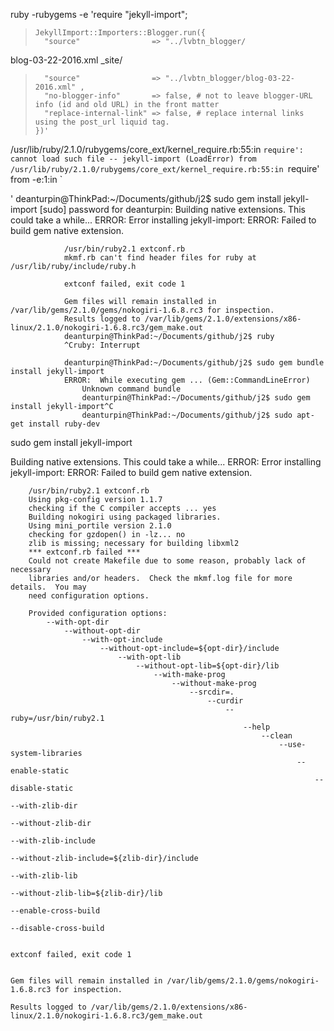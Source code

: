  ruby -rubygems -e 'require "jekyll-import";
 >     JekyllImport::Importers::Blogger.run({
 >       "source"                => "../lvbtn_blogger/
 blog-03-22-2016.xml  _site/               
 >       "source"                => "../lvbtn_blogger/blog-03-22-2016.xml" ,
 >       "no-blogger-info"       => false, # not to leave blogger-URL info (id and old URL) in the front matter
 >       "replace-internal-link" => false, # replace internal links using the post_url liquid tag.
 >     })'
 /usr/lib/ruby/2.1.0/rubygems/core_ext/kernel_require.rb:55:in `require': cannot load such file -- jekyll-import (LoadError)
	from /usr/lib/ruby/2.1.0/rubygems/core_ext/kernel_require.rb:55:in `require'
		from -e:1:in `<main>'
		deanturpin@ThinkPad:~/Documents/github/j2$ sudo gem install jekyll-import
		[sudo] password for deanturpin: 
		Building native extensions.  This could take a while...
		ERROR:  Error installing jekyll-import:
			ERROR: Failed to build gem native extension.

			    /usr/bin/ruby2.1 extconf.rb
				mkmf.rb can't find header files for ruby at /usr/lib/ruby/include/ruby.h

				extconf failed, exit code 1

				Gem files will remain installed in /var/lib/gems/2.1.0/gems/nokogiri-1.6.8.rc3 for inspection.
				Results logged to /var/lib/gems/2.1.0/extensions/x86-linux/2.1.0/nokogiri-1.6.8.rc3/gem_make.out
				deanturpin@ThinkPad:~/Documents/github/j2$ ruby
				^Cruby: Interrupt

				deanturpin@ThinkPad:~/Documents/github/j2$ sudo gem bundle install jekyll-import
				ERROR:  While executing gem ... (Gem::CommandLineError)
				    Unknown command bundle
					deanturpin@ThinkPad:~/Documents/github/j2$ sudo gem install jekyll-import^C
					deanturpin@ThinkPad:~/Documents/github/j2$ sudo apt-get install ruby-dev



sudo gem install jekyll-import

Building native extensions.  This could take a while...
ERROR:  Error installing jekyll-import:
	ERROR: Failed to build gem native extension.

	    /usr/bin/ruby2.1 extconf.rb
		Using pkg-config version 1.1.7
		checking if the C compiler accepts ... yes
		Building nokogiri using packaged libraries.
		Using mini_portile version 2.1.0
		checking for gzdopen() in -lz... no
		zlib is missing; necessary for building libxml2
		*** extconf.rb failed ***
		Could not create Makefile due to some reason, probably lack of necessary
		libraries and/or headers.  Check the mkmf.log file for more details.  You may
		need configuration options.

		Provided configuration options:
			--with-opt-dir
				--without-opt-dir
					--with-opt-include
						--without-opt-include=${opt-dir}/include
							--with-opt-lib
								--without-opt-lib=${opt-dir}/lib
									--with-make-prog
										--without-make-prog
											--srcdir=.
												--curdir
													--ruby=/usr/bin/ruby2.1
														--help
															--clean
																--use-system-libraries
																	--enable-static
																		--disable-static
																			--with-zlib-dir
																				--without-zlib-dir
																					--with-zlib-include
																						--without-zlib-include=${zlib-dir}/include
																							--with-zlib-lib
																								--without-zlib-lib=${zlib-dir}/lib
																									--enable-cross-build
																										--disable-cross-build

																										extconf failed, exit code 1

																										Gem files will remain installed in /var/lib/gems/2.1.0/gems/nokogiri-1.6.8.rc3 for inspection.
																										Results logged to /var/lib/gems/2.1.0/extensions/x86-linux/2.1.0/nokogiri-1.6.8.rc3/gem_make.out

